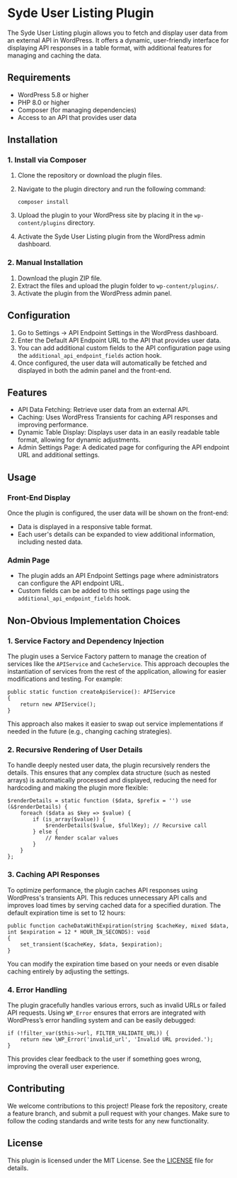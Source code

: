 # Syde User Listing Plugin

The Syde User Listing plugin allows you to fetch and display user data from an external API in WordPress. It offers a dynamic, user-friendly interface for displaying API responses in a table format, with additional features for managing and caching the data.

## Requirements

- WordPress 5.8 or higher
- PHP 8.0 or higher
- Composer (for managing dependencies)
- Access to an API that provides user data

## Installation

### 1. Install via Composer

1. Clone the repository or download the plugin files.
2. Navigate to the plugin directory and run the following command:

   ```
   composer install
   ```

3. Upload the plugin to your WordPress site by placing it in the `wp-content/plugins` directory.
4. Activate the Syde User Listing plugin from the WordPress admin dashboard.

### 2. Manual Installation

1. Download the plugin ZIP file.
2. Extract the files and upload the plugin folder to `wp-content/plugins/`.
3. Activate the plugin from the WordPress admin panel.

## Configuration

1. Go to Settings → API Endpoint Settings in the WordPress dashboard.
2. Enter the Default API Endpoint URL to the API that provides user data.
3. You can add additional custom fields to the API configuration page using the `additional_api_endpoint_fields` action hook.
4. Once configured, the user data will automatically be fetched and displayed in both the admin panel and the front-end.

## Features

- API Data Fetching: Retrieve user data from an external API.
- Caching: Uses WordPress Transients for caching API responses and improving performance.
- Dynamic Table Display: Displays user data in an easily readable table format, allowing for dynamic adjustments.
- Admin Settings Page: A dedicated page for configuring the API endpoint URL and additional settings.

## Usage

### Front-End Display

Once the plugin is configured, the user data will be shown on the front-end:

- Data is displayed in a responsive table format.
- Each user's details can be expanded to view additional information, including nested data.

### Admin Page

- The plugin adds an API Endpoint Settings page where administrators can configure the API endpoint URL.
- Custom fields can be added to this settings page using the `additional_api_endpoint_fields` hook.

## Non-Obvious Implementation Choices

### 1. Service Factory and Dependency Injection

   The plugin uses a Service Factory pattern to manage the creation of services like the `APIService` and `CacheService`. This approach decouples the instantiation of services from the rest of the application, allowing for easier modifications and testing. For example:

   ```
   public static function createApiService(): APIService
   {
       return new APIService();
   }
   ```

   This approach also makes it easier to swap out service implementations if needed in the future (e.g., changing caching strategies).

### 2. Recursive Rendering of User Details

   To handle deeply nested user data, the plugin recursively renders the details. This ensures that any complex data structure (such as nested arrays) is automatically processed and displayed, reducing the need for hardcoding and making the plugin more flexible:

   ```
   $renderDetails = static function ($data, $prefix = '') use (&$renderDetails) {
       foreach ($data as $key => $value) {
           if (is_array($value)) {
               $renderDetails($value, $fullKey); // Recursive call
           } else {
               // Render scalar values
           }
       }
   };
   ```

### 3. Caching API Responses

   To optimize performance, the plugin caches API responses using WordPress's transients API. This reduces unnecessary API calls and improves load times by serving cached data for a specified duration. The default expiration time is set to 12 hours:

   ```
   public function cacheDataWithExpiration(string $cacheKey, mixed $data, int $expiration = 12 * HOUR_IN_SECONDS): void
   {
       set_transient($cacheKey, $data, $expiration);
   }
   ```

   You can modify the expiration time based on your needs or even disable caching entirely by adjusting the settings.

### 4. Error Handling

   The plugin gracefully handles various errors, such as invalid URLs or failed API requests. Using `WP_Error` ensures that errors are integrated with WordPress’s error handling system and can be easily debugged:

   ```
   if (!filter_var($this->url, FILTER_VALIDATE_URL)) {
       return new \WP_Error('invalid_url', 'Invalid URL provided.');
   }
   ```

   This provides clear feedback to the user if something goes wrong, improving the overall user experience.

## Contributing

We welcome contributions to this project! Please fork the repository, create a feature branch, and submit a pull request with your changes. Make sure to follow the coding standards and write tests for any new functionality.

## License

This plugin is licensed under the MIT License. See the [LICENSE](LICENSE) file for details.
```
